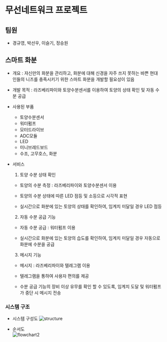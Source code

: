 # 무선네트워크 프로젝트

## 팀원
- 경규영, 박선우, 이슬기, 정승원

## 스마트 화분

  - 개요 : 자신만의 화분을 관리하고, 화분에 대해 신경을 자주 쓰지 못하는 바쁜 현대인들의 니즈를 충족시키기 위한 스마트 화분을 개발할 필요성이 있음
  
  - 개발 목적 : 라즈베리파이와 토양수분센서를 이용하여 토양의 상태 확인 및 자동 수분 공급
  
  - 사용된 부품
    - 토양수분센서
    - 워터펌프
    - 모터드라이브
    - ADC모듈
    - LED
    - 미니브레드보드
    - 수조, 고무호스, 화분
      
  - 서비스
  
    1. 토양 수분 상태 확인
    
      - 토양의 수분 측정 : 라즈베리파이와 토양수분센서 이용
      
      - 토양의 수분 상태에 따른 LED 점등 및 소등으로 시각적 표현
      
      - 실시간으로 화분에 있는 토양의 상태를 확인하여, 임계치 미달일 경우 LED 점등
    
    
    
    2. 자동 수분 공급 기능
    
      - 자동 수분 공급 : 워터펌프 이용
      
      - 실시간으로 화분에 있는 토양의 습도를 확인하여, 임계치 미달일 경우 자동으로 화분에 수분을 공급
      
      
      
    3. 메시지 기능
    
      - 메시지 : 라즈베리파이와 텔레그램 이용
      
      - 텔레그램을 통하여 사용자 편의를 제공
      
      - 수분 공급 기능의 장비 이상 유무를 확인 할 수 있도록, 임계치 도달 및 워터펌프가 중단 시 메시지 전송
      
      
      

  ### 시스템 구조
  - 시스템 구성도
    ![structure](https://user-images.githubusercontent.com/71371940/101891035-dcec7b80-3be4-11eb-9c4b-831a60f7b424.png)


  - 순서도  
    ![flowchart2](https://user-images.githubusercontent.com/71371940/102121450-560afd80-3e87-11eb-8fd9-197582e001b7.JPG)

